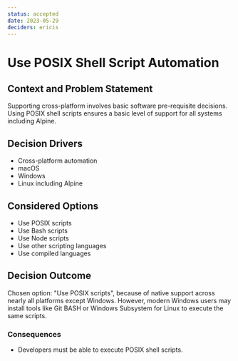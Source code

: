 ```yaml
---
status: accepted
date: 2023-05-29
deciders: ericis
---
```


# Use POSIX Shell Script Automation

## Context and Problem Statement

Supporting cross-platform involves basic software pre-requisite decisions. Using POSIX shell scripts ensures a basic level of support for all systems including Alpine.

## Decision Drivers

-   Cross-platform automation
-   macOS
-   Windows
-   Linux including Alpine

## Considered Options

-   Use POSIX scripts
-   Use Bash scripts
-   Use Node scripts
-   Use other scripting languages
-   Use compiled languages

## Decision Outcome

Chosen option: "Use POSIX scripts", because of native support across nearly all platforms except Windows. However, modern Windows users may install tools like Git BASH or Windows Subsystem for Linux to execute the same scripts.

### Consequences

-   Developers must be able to execute POSIX shell scripts.
